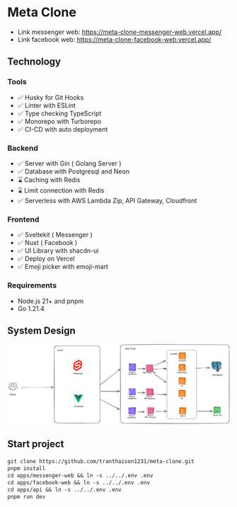 # Meta Clone
- Link messenger web: https://meta-clone-messenger-web.vercel.app/
- Link facebook web: https://meta-clone-facebook-web.vercel.app/

## Technology

### Tools
- ✅ Husky for Git Hooks
- ✅ Linter with ESLint
- ✅ Type checking TypeScript
- ✅ Monorepo with Turborepo
- ✅ CI-CD with auto deployment 

### Backend
- ✅ Server with Gin ( Golang Server )
- ✅ Database with Postgresql and Neon
- ⌛ Caching with Redis 
- ⌛ Limit connection with Redis
- ✅ Serverless with AWS Lambda Zip, API Gateway, Cloudfront

### Frontend
- ✅ Sveltekit ( Messenger )
- ✅ Nuxt ( Facebook )
- ✅ UI Library with shacdn-ui
- ✅ Deploy on Vercel 
- ✅ Emoji picker with emoji-mart

### Requirements
- Node.js 21+ and pnpm
- Go 1.21.4

## System Design

![system-design](docs/system-design.png)

## Start project 

```
git clone https://github.com/tranthaison1231/meta-clone.git
pnpm install
cd apps/messenger-web && ln -s ../../.env .env
cd apps/facebook-web && ln -s ../../.env .env
cd apps/api && ln -s ../../.env .env
pnpm run dev
```

